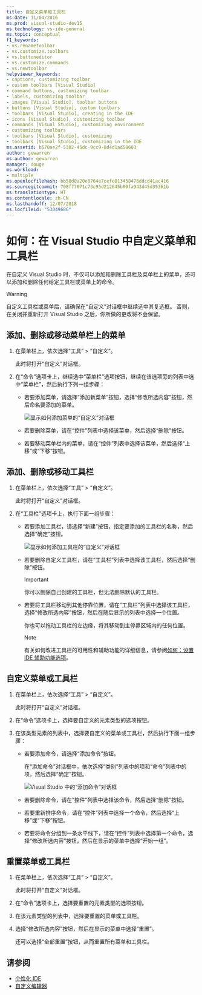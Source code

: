 ```yaml
---
title: 自定义菜单和工具栏
ms.date: 11/04/2016
ms.prod: visual-studio-dev15
ms.technology: vs-ide-general
ms.topic: conceptual
f1_keywords:
- vs.renametoolbar
- vs.customize.toolbars
- vs.buttoneditor
- vs.customize.commands
- vs.newtoolbar
helpviewer_keywords:
- captions, customizing toolbar
- custom toolbars [Visual Studio]
- command buttons, customizing toolbar
- labels, customizing toolbar
- images [Visual Studio], toolbar buttons
- buttons [Visual Studio], custom toolbars
- toolbars [Visual Studio], creating in the IDE
- icons [Visual Studio], customizing toolbar
- commands [Visual Studio], customizing environment
- customizing toolbars
- toolbars [Visual Studio], customizing
- toolbars [Visual Studio], customizing in the IDE
ms.assetid: b570ae2f-5302-45dc-9cc9-8d4d1ad50603
author: gewarren
ms.author: gewarren
manager: douge
ms.workload:
- multiple
ms.openlocfilehash: bb58d0a20e8764e7cefe013458476ddcd41ac416
ms.sourcegitcommit: 708f77071c73c95d212645b00fa943d45d35361b
ms.translationtype: HT
ms.contentlocale: zh-CN
ms.lasthandoff: 12/07/2018
ms.locfileid: "53049686"
---
```

# <a name="how-to-customize-menus-and-toolbars-in-visual-studio"></a>如何：在 Visual Studio 中自定义菜单和工具栏

在自定义 Visual Studio 时，不仅可以添加和删除工具栏及菜单栏上的菜单，还可以添加和删除任何给定工具栏或菜单上的命令。

> [!WARNING]
> 自定义工具栏或菜单后，请确保在“自定义”对话框中继续选中其复选框。 否则，在关闭并重新打开 Visual Studio 之后，你所做的更改将不会保留。

## <a name="add-remove-or-move-a-menu-on-the-menu-bar"></a>添加、删除或移动菜单栏上的菜单

1.  在菜单栏上，依次选择“工具” > “自定义”。

     此时将打开“自定义”对话框。

2.  在“命令”选项卡上，继续选中“菜单栏”选项按钮，继续在该选项旁的列表中选中“菜单栏”，然后执行下列一组步骤：

    -   若要添加菜单，请选择“添加新菜单”按钮，选择“修改所选内容”按钮，然后命名要添加的菜单。

        ![显示如何添加菜单的“自定义”对话框](../ide/media/addmenu.png)

    -   若要删除菜单，请在“控件”列表中选择该菜单，然后选择“删除”按钮。

    -   若要移动菜单栏内的菜单，请在“控件”列表中选择该菜单，然后选择“上移”或“下移”按钮。

## <a name="add-remove-or-move-a-toolbar"></a>添加、删除或移动工具栏

1.  在菜单栏上，依次选择“工具” > “自定义”。

     此时将打开“自定义”对话框。

2.  在“工具栏”选项卡上，执行下面一组步骤：

    -   若要添加工具栏，请选择“新建”按钮，指定要添加的工具栏的名称，然后选择“确定”按钮。

        ![显示如何添加工具栏的“自定义”对话框](../ide/media/addtoolbar.png)

    -   若要删除自定义工具栏，请在“工具栏”列表中选择该工具栏，然后选择“删除”按钮。

        > [!IMPORTANT]
        > 你可以删除自己创建的工具栏，但无法删除默认的工具栏。

    -   若要将工具栏移动到其他停靠位置，请在“工具栏”列表中选择该工具栏，选择“修改所选内容”按钮，然后在随后显示的列表中选择一个位置。

        你也可以拖动工具栏的左边缘，将其移动到主停靠区域内的任何位置。

        > [!NOTE]
        > 有关如何改进工具栏的可用性和辅助功能的详细信息，请参阅[如何：设置 IDE 辅助功能选项](../ide/reference/how-to-set-ide-accessibility-options.md)。

## <a name="customizing_menu">自定义菜单或工具栏</a>

1.  在菜单栏上，依次选择“工具” > “自定义”。

    此时将打开“自定义”对话框。

2.  在“命令”选项卡上，选择要自定义的元素类型的选项按钮。

3.  在该类型元素的列表中，选择要自定义的菜单或工具栏，然后执行下面一组步骤：

    -   若要添加命令，请选择“添加命令”按钮。

        在“添加命令”对话框中，依次选择“类别”列表中的项和“命令”列表中的项，然后选择“确定”按钮。

        ![Visual Studio 中的“添加命令”对话框](../ide/media/addcommand.png)

    -   若要删除命令，请在“控件”列表中选择该命令，然后选择“删除”按钮。

    -   若要重新排序命令，请在“控件”列表中选择一个命令，然后选择“上移”或“下移”按钮。

    -   若要将命令分组到一条水平线下，请在“控件”列表中选择第一个命令，选择“修改所选内容”按钮，然后在显示的菜单中选择“开始一组”。

## <a name="reset-a-menu-or-a-toolbar"></a>重置菜单或工具栏

1.  在菜单栏上，依次选择“工具” > “自定义”。

    此时将打开“自定义”对话框。

2.  在“命令”选项卡上，选择要重置的元素类型的选项按钮。

3.  在该元素类型的列表中，选择要重置的菜单或工具栏。

4.  选择“修改所选内容”按钮，然后在显示的菜单中选择“重置”。

    还可以选择“全部重置”按钮，从而重置所有菜单和工具栏。

## <a name="see-also"></a>请参阅

- [个性化 IDE](../ide/personalizing-the-visual-studio-ide.md)
- [自定义编辑器](../ide/customizing-the-editor.md)